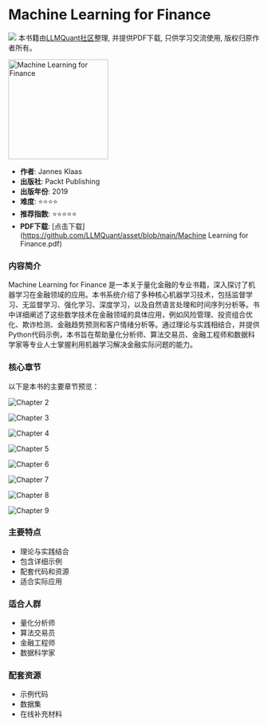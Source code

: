 # Machine Learning for Finance

![](https://fastly.jsdelivr.net/gh/bucketio/img3@main/2024/09/04/1725464231869-e0b2f727-2a0f-4270-bf6c-31ddc350426a.gif)
本书籍由[LLMQuant社区](https://llmquant.com/)整理, 并提供PDF下载, 只供学习交流使用, 版权归原作者所有。

<img src="1.png" alt="Machine Learning for Finance" width="200"/>

- **作者**: Jannes Klaas
- **出版社**: Packt Publishing
- **出版年份**: 2019
- **难度**: ⭐⭐⭐⭐
- **推荐指数**: ⭐⭐⭐⭐⭐
- **PDF下载**: [点击下载](https://github.com/LLMQuant/asset/blob/main/Machine Learning for Finance.pdf)

### 内容简介

Machine Learning for Finance 是一本关于量化金融的专业书籍，深入探讨了机器学习在金融领域的应用。本书系统介绍了多种核心机器学习技术，包括监督学习、无监督学习、强化学习、深度学习，以及自然语言处理和时间序列分析等。书中详细阐述了这些数学技术在金融领域的具体应用，例如风险管理、投资组合优化、欺诈检测、金融趋势预测和客户情绪分析等。通过理论与实践相结合，并提供Python代码示例，本书旨在帮助量化分析师、算法交易员、金融工程师和数据科学家等专业人士掌握利用机器学习解决金融实际问题的能力。

### 核心章节

以下是本书的主要章节预览：

![Chapter 2](2.png)

![Chapter 3](3.png)

![Chapter 4](4.png)

![Chapter 5](5.png)

![Chapter 6](6.png)

![Chapter 7](7.png)

![Chapter 8](8.png)

![Chapter 9](9.png)

### 主要特点

- 理论与实践结合
- 包含详细示例
- 配套代码和资源
- 适合实际应用

### 适合人群

- 量化分析师
- 算法交易员
- 金融工程师
- 数据科学家

### 配套资源

- 示例代码
- 数据集
- 在线补充材料
